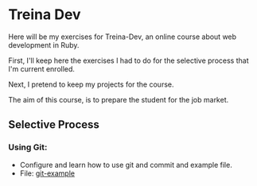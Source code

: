 # Treina Dev

Here will be my exercises for Treina-Dev, an online course about web development in Ruby.

First, I'll keep here the exercises I had to do for the selective process that I'm current enrolled.

Next, I pretend to keep my projects for the course.

The aim of this course, is to prepare the student for the job market.

## Selective Process

### **Using Git**:  
* Configure and learn how to use git and commit and example file.
* File: [git-example](git-example)